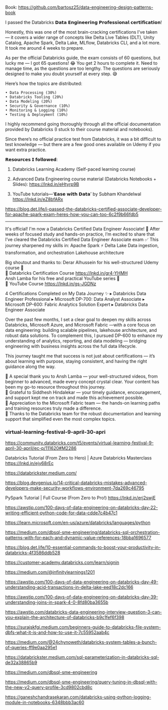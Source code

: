 Book:
https://github.com/bartosz25/data-engineering-design-patterns-book

I passed the Databricks 𝗗𝗮𝘁𝗮 𝗘𝗻𝗴𝗶𝗻𝗲𝗲𝗿𝗶𝗻𝗴 𝗣𝗿𝗼𝗳𝗲𝘀𝘀𝗶𝗼𝗻𝗮𝗹 𝗰𝗲𝗿𝘁𝗶𝗳𝗶𝗰𝗮𝘁𝗶𝗼𝗻!

Honestly, this was one of the most brain-cracking certifications I've taken — it covers a wider range of concepts like Delta Live Tables (DLT), Unity Catalog, Apache Spark, Delta Lake, MLflow, Databricks CLI, and a lot more. It took me around 4 weeks to prepare.

As per the official Databricks guide, the exam consists of 60 questions, but lucky me — I got 65 questions! 😂 You get 2 hours to complete it. Need to manage time, as the questions are too lengthy. The questions are seriously designed to make you doubt yourself at every step. 😅 

Here’s how the topics are distributed:
```
• Data Processing (30%)
• Databricks Tooling (20%)
• Data Modeling (20%)
• Security & Governance (10%)
• Monitoring & Logging (10%)
• Testing & Deployment (10%)
```
I highly recommend going thoroughly through all the official documentation provided by Databricks (I stuck to their course material and notebooks).

Since there’s no official practice test from Databricks, it was a bit difficult to test knowledge — but there are a few good ones available on Udemy if you want extra practice.

𝗥𝗲𝘀𝗼𝘂𝗿𝗰𝗲𝘀 𝗜 𝗳𝗼𝗹𝗹𝗼𝘄𝗲𝗱:

1) Databricks Learning Academy (Self-paced learning course)

2) Advanced Data Engineering course material (Databricks Notebooks + Slides): https://lnkd.in/eHtyrp9B

3) YouTube tutorials—‘𝗘𝗮𝘀𝗲 𝘄𝗶𝘁𝗵 𝗗𝗮𝘁𝗮’ by Subham Khandelwal
https://lnkd.in/eZ8bfARx


https://blog.det.life/i-passed-the-databricks-certified-associate-developer-for-apache-spark-exam-heres-how-you-can-too-6c2f9b66fdb5

--------

It's official! I'm now a Databricks Certified Data Engineer Associate! 🚀
After weeks of focused study and hands-on practice, I’m excited to share that I’ve cleared the Databricks Certified Data Engineer Associate exam ✅
This journey sharpened my skills in:
Apache Spark ⚡
Delta Lake
Data ingestion, transformation, and orchestration
Lakehouse architecture

Big shoutout and thanks to:
Derar Alhussein for his well-structured Udemy course 👏  
 🔗 Databricks Certification Course
https://lnkd.in/gr4-YHMH  
Ansh Lamba for his free and practical YouTube series 🎥  
 🔗 YouTube Course
https://lnkd.in/gs-JGDNz

4 Certifications Completed on My Data Journey ✨
▸ Databricks Data Engineer Professional
▸ Microsoft DP-700: Data Analyst Associate
▸ Microsoft DP-600: Fabric Analytics Solution Expert
▸ Databricks Data Engineer Associate

Over the past few months, I set a clear goal to deepen my skills across Databricks, Microsoft Azure, and Microsoft Fabric —with a core focus on data engineering: building scalable pipelines, lakehouse architecture, and robust data solutions.
To complement this, I pursued DP-600 to enhance my understanding of analytics, reporting, and data modeling — bridging engineering with business insights across the full data lifecycle.

This journey taught me that success is not just about certifications — it’s about learning with purpose, staying consistent, and having the right guidance along the way.

🔴 A special thank you to Ansh Lamba — your well-structured videos, from beginner to advanced, made every concept crystal clear. Your content has been my go-to resource throughout this journey.  
🔴 Grateful to Siddhesh Hindalekar — your timely guidance, encouragement, and support kept me on track and made this achievement possible.  
🔴 Appreciation to the Microsoft Fabric team — the hands-on learning paths and training resources truly made a difference.  
🔴  Thanks to the Databricks team for the robust documentation and learning support that simplified even the most complex topics.


### virtual-learning-festival-9-april-30-apri

https://community.databricks.com/t5/events/virtual-learning-festival-9-april-30-april/ec-p/111620#M2286

Databricks Tutorial (From Zero to Hero) | Azure Databricks Masterclass
https://lnkd.in/ejy68rEc

https://databrickster.medium.com/

https://blog.devgenius.io/14-critical-databricks-mistakes-advanced-developers-make-security-workflows-environment-7da269c46795

PySpark Tutorial | Full Course (From Zero to Pro!)
https://lnkd.in/erj2swjE

https://awstip.com/100-days-of-data-engineering-on-databricks-day-22-writing-efficient-python-code-for-data-cdde7c4b47c1


https://learn.microsoft.com/en-us/azure/databricks/languages/python

https://medium.com/dbsql-sme-engineering/databricks-sql-orchestration-patterns-with-for-each-and-dynamic-value-references-18bba1696577

https://blog.det.life/10-essential-commands-to-boost-your-productivity-in-databricks-4f3586ddb528

https://customer-academy.databricks.com/learn/signin

https://medium.com/@infinitylearnings1201

https://awstip.com/100-days-of-data-engineering-on-databricks-day-49-understanding-acid-transactions-in-delta-lake-eed18c2dc166

https://awstip.com/100-days-of-data-engineering-on-databricks-day-39-understanding-joins-in-spark-4-0-8fd80ba3655b

https://awstip.com/databricks-data-engineering-interview-question-3-can-you-explain-the-architecture-of-databricks-b9c1fef6f398

https://surajskfgi.medium.com/beginners-guide-to-databricks-file-system-dbfs-what-it-is-and-how-to-use-it-7c55952aab4c 

https://medium.com/@24chynoweth/databricks-system-tables-a-bunch-of-queries-ff9e0aa295e1

https://databrickster.medium.com/sql-parameterization-in-databricks-sql-de32a38865b9

https://medium.com/dbsql-sme-engineering

https://medium.com/dbsql-sme-engineering/query-tuning-in-dbsql-with-the-new-v2-query-profile-3cd9802cbd8c

https://ganeshchandrasekaran.com/databricks-using-python-logging-module-in-notebooks-6348bbb3ac60
